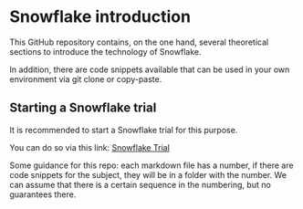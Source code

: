 # Snowflake introduction

This GitHub repository contains, on the one hand, several theoretical sections to introduce the technology of Snowflake.

In addition, there are code snippets available that can be used in your own environment via git clone or copy-paste.

## Starting a Snowflake trial

It is recommended to start a Snowflake trial for this purpose.

You can do so via this link: [Snowflake Trial](https://bidutch.medium.com/snowflake-30-day-trial-962793442668)

Some guidance for this repo: each markdown file has a number, if there are code snippets for the subject, they will be in a folder with the number. We can assume that there is a certain sequence in the numbering, but no guarantees there.